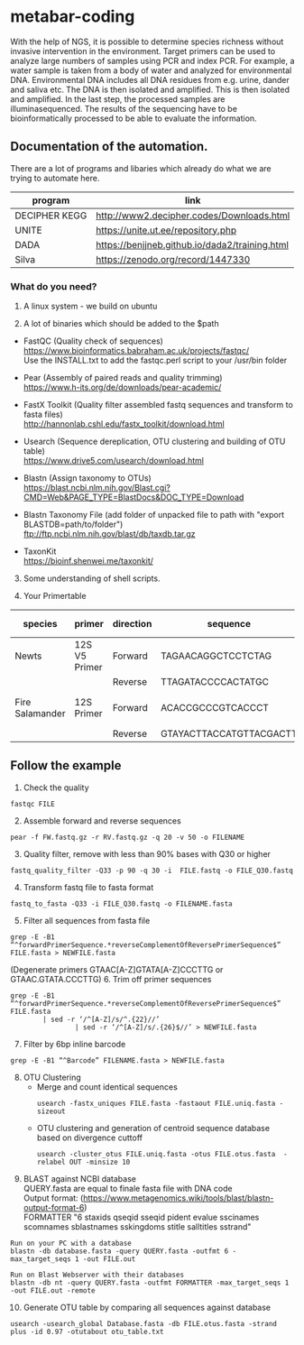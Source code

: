 # metabar-coding
With the help of NGS, it is possible to determine species richness without invasive intervention in the environment. Target primers can be used to analyze large numbers of samples using PCR and index PCR. For example, a water sample is taken from a body of water and analyzed for environmental DNA. Environmental DNA includes all DNA residues from e.g. urine, dander and saliva etc. The DNA is then isolated and amplified. This is then isolated and amplified. In the last step, the processed samples are illuminasequenced. The results of the sequencing have to be bioinformatically processed to be able to evaluate the information.

## Documentation of the automation.

There are a lot of programs and libaries which already do what we are trying to automate here. 

| program  | link |
| ------------- | ------------- |
| DECIPHER KEGG  | http://www2.decipher.codes/Downloads.html  |
| UNITE  | https://unite.ut.ee/repository.php  |
| DADA  | https://benjjneb.github.io/dada2/training.html  |
| Silva  | https://zenodo.org/record/1447330  |
 

### What do you need?

1. A linux system - we build on ubuntu

2. A lot of binaries which should be added to the $path

  - FastQC (Quality check of sequences) <br/>
    https://www.bioinformatics.babraham.ac.uk/projects/fastqc/ </br>
    Use the INSTALL.txt to add the fastqc.perl script to your /usr/bin folder

  - Pear (Assembly of paired reads and quality trimming) <br/>
    https://www.h-its.org/de/downloads/pear-academic/

  - FastX Toolkit (Quality filter assembled fastq sequences and transform to fasta files)  <br/>
    http://hannonlab.cshl.edu/fastx_toolkit/download.html

  - Usearch (Sequence dereplication, OTU clustering and building of OTU table) <br/>
    https://www.drive5.com/usearch/download.html

  - Blastn (Assign taxonomy to OTUs) <br/>
    https://blast.ncbi.nlm.nih.gov/Blast.cgi?CMD=Web&PAGE_TYPE=BlastDocs&DOC_TYPE=Download

  - Blastn Taxonomy File (add folder of unpacked file to path with "export BLASTDB=path/to/folder")
    ftp://ftp.ncbi.nlm.nih.gov/blast/db/taxdb.tar.gz

  - TaxonKit </br>
    https://bioinf.shenwei.me/taxonkit/
   
3. Some understanding of shell scripts. 

4. Your Primertable

| species  | primer | direction | sequence | amplicon size |
| ------------- | ------------- | ------------- | ------------- | ------------- |
| Newts	| 12S V5 Primer	| Forward	| TAGAACAGGCTCCTCTAG	| Min: 73BP Max:110BP |
|  |                | Reverse	| TTAGATACCCCACTATGC |
| Fire Salamander	| 12S Primer 	| Forward	| ACACCGCCCGTCACCCT	| Mean: 51BP Max 100BPG4 |
||                            | Reverse	| GTAYACTTACCATGTTACGACTT |

## Follow the example

1. Check the quality <br/>
```
fastqc FILE
```
2. Assemble forward and reverse sequences <br/>
```
pear -f FW.fastq.gz -r RV.fastq.gz -q 20 -v 50 -o FILENAME
```
3. Quality filter, remove with less than 90% bases with Q30 or higher <br/> 
```
fastq_quality_filter -Q33 -p 90 -q 30 -i  FILE.fastq -o FILE_Q30.fastq
```
4. Transform fastq file to fasta format <br/> 
```
fastq_to_fasta -Q33 -i FILE_Q30.fastq -o FILENAME.fasta
```
5. Filter all sequences from fasta file <br/> 
```
grep -E -B1 “^forwardPrimerSequence.*reverseComplementOfReversePrimerSequence$” FILE.fasta > NEWFILE.fasta
```
 (Degenerate primers GTAAC[A-Z]GTATA[A-Z]CCCTTG or GTAAC.GTATA.CCCTTG)
6. Trim off primer sequences <br/> 
```
grep -E -B1 “^forwardPrimerSequence.*reverseComplementOfReversePrimerSequence$” FILE.fasta 
        | sed -r ‘/^[A-Z]/s/^.{22}//’ 
                | sed -r ‘/^[A-Z]/s/.{26}$//’ > NEWFILE.fasta
```
7. Filter by 6bp inline barcode <br/> 
```
grep -E -B1 “^Barcode” FILENAME.fasta > NEWFILE.fasta
```
8. OTU Clustering 
    - Merge and count identical sequences <br/> 
        ```
        usearch -fastx_uniques FILE.fasta -fastaout FILE.uniq.fasta -sizeout
        ```
    - OTU clustering and generation of centroid sequence database based on divergence cuttoff <br/> 
        ```
        usearch -cluster_otus FILE.uniq.fasta -otus FILE.otus.fasta  -relabel OUT -minsize 10
        ```
9. BLAST against NCBI database <br/>
   QUERY.fasta are equal to finale fasta file with DNA code  <br/> 
   Output format: (https://www.metagenomics.wiki/tools/blast/blastn-output-format-6) <br/>
   FORMATTER "6 staxids qseqid sseqid pident evalue sscinames scomnames sblastnames sskingdoms stitle salltitles sstrand"
```
Run on your PC with a database
blastn -db database.fasta -query QUERY.fasta -outfmt 6 -max_target_seqs 1 -out FILE.out

Run on Blast Webserver with their databases 
blastn -db nt -query QUERY.fasta -outfmt FORMATTER -max_target_seqs 1 -out FILE.out -remote
```
10. Generate OTU table by comparing all sequences against  database <br/> 
```
usearch -usearch_global Database.fasta -db FILE.otus.fasta -strand plus -id 0.97 -otutabout otu_table.txt
```


